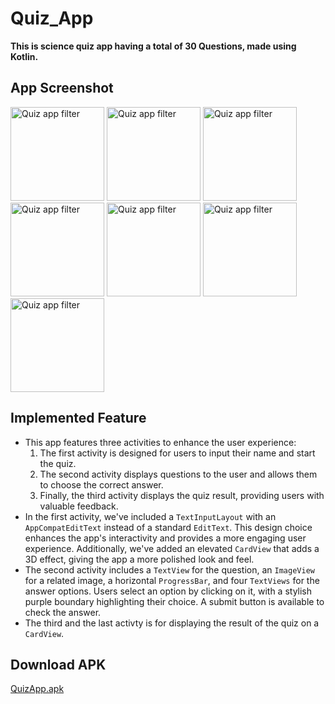 # Quiz_App
**This is science quiz app having a total of 30 Questions, made using Kotlin.**  

## App Screenshot
<p float="left">
  <img src="https://i.postimg.cc/8Cp7trw6/Screenshot-2022-11-18-15-19-32-830-com-example-adi-quizapp.jpg" width="150" alt="Quiz app filter" >    
  <img src="https://i.postimg.cc/J4RG52xh/Screenshot-2022-11-18-15-34-33-385-com-example-adi-quizapp.jpg" width="150" alt="Quiz app filter" >
  <img src="https://i.postimg.cc/k4jhYZ8d/Screenshot-2022-11-18-15-34-40-744-com-example-adi-quizapp.jpg" width="150" alt="Quiz app filter" >
  <img src="https://i.postimg.cc/Zq5QP4BL/Screenshot-2022-11-18-15-34-54-254-com-example-adi-quizapp.jpg" width="150" alt="Quiz app filter" >
  <img src="https://i.postimg.cc/FsbC270Z/Screenshot-2022-11-18-15-35-10-850-com-example-adi-quizapp.jpg" width="150" alt="Quiz app filter" >
  <img src="https://i.postimg.cc/jSdcmvxx/Screenshot-2022-11-18-15-35-27-239-com-example-adi-quizapp.jpg" width="150" alt="Quiz app filter" >
  <img src="https://i.postimg.cc/bY9QPbFs/Screenshot-2022-11-18-15-36-47-680-com-example-adi-quizapp.jpg" width="150" alt="Quiz app filter" >
</p>

## Implemented Feature
  - This app features three activities to enhance the user experience:
      1. The first activity is designed for users to input their name and start the quiz.
      2. The second activity displays questions to the user and allows them to choose the correct answer.
      3. Finally, the third activity displays the quiz result, providing users with valuable feedback.
  - In the first activity, we've included a `TextInputLayout` with an `AppCompatEditText` instead of a standard `EditText`. This design choice enhances the app's interactivity and provides a more engaging user experience. Additionally, we've added an elevated `CardView` that adds a 3D effect, giving the app a more polished look and feel. 
  - The second activity includes a `TextView` for the question, an `ImageView` for a related image, a horizontal `ProgressBar`, and four `TextViews` for the answer options. Users select an option by clicking on it, with a stylish purple boundary highlighting their choice. A submit button is available to check the answer.
  - The third and the last activty is for displaying the result of the quiz on a `CardView`.
    
## Download APK
  [QuizApp.apk](https://drive.google.com/file/d/12JG26MM-rcDPHkH3X8STYyJx0WU2U7z6/view?usp=sharing)
